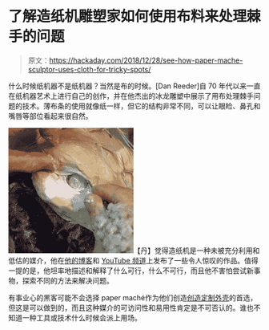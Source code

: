 # 了解造纸机雕塑家如何使用布料来处理棘手的问题

> 原文：<https://hackaday.com/2018/12/28/see-how-paper-mache-sculptor-uses-cloth-for-tricky-spots/>

什么时候纸机器不是纸机器？当然是布的时候。[Dan Reeder]自 70 年代以来一直在纸机器艺术上进行自己的创作，并在他杰出的冰龙雕塑中展示了用布处理棘手问题的技术。薄布条的使用就像纸一样，但它的结构非常不同，可以让眼睑、鼻孔和嘴唇等部位看起来很自然。

![](img/1bf03ff6583ce30f2a6300fed7da6323.png)【丹】觉得造纸机是一种未被充分利用和低估的媒介，他在[他的博客](https://papermacheblog.com/)和 [YouTube 频道](https://www.youtube.com/c/GourmetPaperMache)上发布了一些令人惊叹的作品。值得一提的是，他坦率地描述和解释了什么可行，什么不可行，而且他不害怕尝试新事物，探索不同的方法来解决问题。

有事业心的黑客可能不会选择 paper maché作为他们创造[创造定制外壳](https://hackaday.com/2011/02/05/custom-enclosures-made-of-paper/)的首选，但这是可以做到的，而且这种媒介的可访问性和易用性肯定是不可否认的。谁也不知道一种工具或技术什么时候会派上用场。